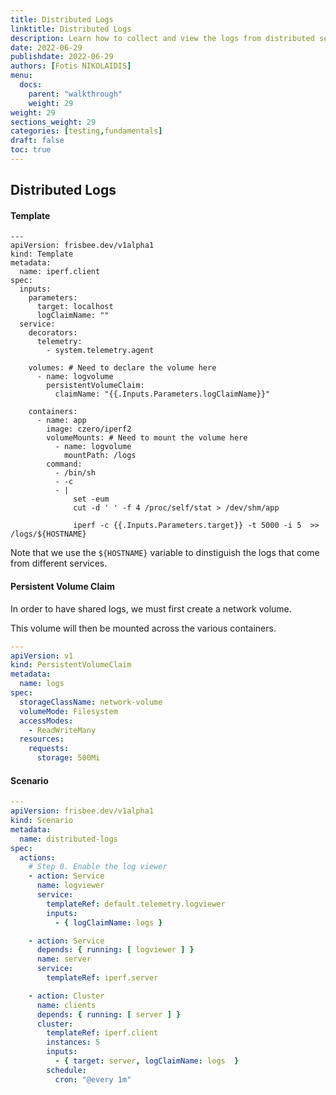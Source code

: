 ```yaml
---
title: Distributed Logs
linktitle: Distributed Logs
description: Learn how to collect and view the logs from distributed services
date: 2022-06-29
publishdate: 2022-06-29
authors: [Fotis NIKOLAIDIS]
menu:
  docs:
    parent: "walkthrough"
    weight: 29
weight: 29
sections_weight: 29
categories: [testing,fundamentals]
draft: false
toc: true
---
```




## Distributed Logs



#### Template

```
---
apiVersion: frisbee.dev/v1alpha1
kind: Template
metadata:
  name: iperf.client
spec:
  inputs:
    parameters:
      target: localhost
      logClaimName: ""
  service:
    decorators:
      telemetry:
        - system.telemetry.agent

    volumes: # Need to declare the volume here
      - name: logvolume
        persistentVolumeClaim:
          claimName: "{{.Inputs.Parameters.logClaimName}}"

    containers:
      - name: app
        image: czero/iperf2
        volumeMounts: # Need to mount the volume here
          - name: logvolume
            mountPath: /logs
        command:
          - /bin/sh
          - -c
          - |         
              set -eum
              cut -d ' ' -f 4 /proc/self/stat > /dev/shm/app
    
              iperf -c {{.Inputs.Parameters.target}} -t 5000 -i 5  >> /logs/${HOSTNAME}
```



Note that we use the `${HOSTNAME}` variable to dinstiguish the logs that come from different services.



#### Persistent Volume Claim

In order to have shared logs, we must first create a network volume.

This volume will then be mounted across the various containers.

```yaml
---
apiVersion: v1
kind: PersistentVolumeClaim
metadata:
  name: logs
spec:
  storageClassName: network-volume
  volumeMode: Filesystem
  accessModes:
    - ReadWriteMany
  resources:
    requests:
      storage: 500Mi
```



#### Scenario

```yaml
---
apiVersion: frisbee.dev/v1alpha1
kind: Scenario
metadata:
  name: distributed-logs
spec:
  actions:
    # Step 0. Enable the log viewer
    - action: Service
      name: logviewer
      service:
        templateRef: default.telemetry.logviewer
        inputs:
          - { logClaimName: logs }

    - action: Service
      depends: { running: [ logviewer ] }
      name: server
      service:
        templateRef: iperf.server

    - action: Cluster
      name: clients
      depends: { running: [ server ] }
      cluster:
        templateRef: iperf.client
        instances: 5
        inputs:
          - { target: server, logClaimName: logs  }
        schedule:
          cron: "@every 1m"
```




